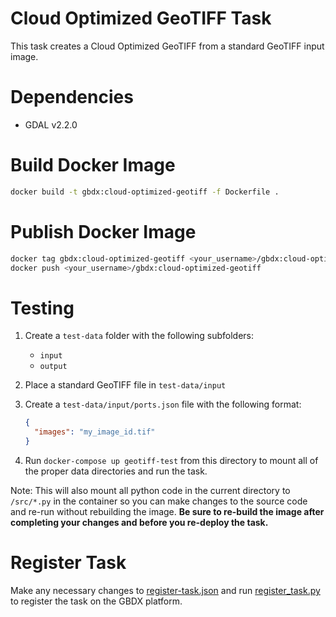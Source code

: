 Cloud Optimized GeoTIFF Task
============================

This task creates a Cloud Optimized GeoTIFF from a standard GeoTIFF input image.

# Dependencies

* GDAL v2.2.0

# Build Docker Image

```bash
docker build -t gbdx:cloud-optimized-geotiff -f Dockerfile .
```

# Publish Docker Image

```bash
docker tag gbdx:cloud-optimized-geotiff <your_username>/gbdx:cloud-optimized-geotiff
docker push <your_username>/gbdx:cloud-optimized-geotiff
```

# Testing

1. Create a `test-data` folder with the following subfolders:
    * `input`
    * `output`
2. Place a standard GeoTIFF file in `test-data/input`
3. Create a `test-data/input/ports.json` file with the following format:

    ```json
    {
      "images": "my_image_id.tif"
    }
    ```
4. Run `docker-compose up geotiff-test` from this directory to mount all of the proper data directories and run the task.

Note: This will also mount all python code in the current directory to `/src/*.py` in the container so you can make changes to the source code and re-run without rebuilding the image. **Be sure to re-build the image after completing your changes and before you re-deploy the task.**

# Register Task

Make any necessary changes to [register-task.json](./register-task.json) and run [register_task.py](./register_task.py) to register the task on the GBDX platform.